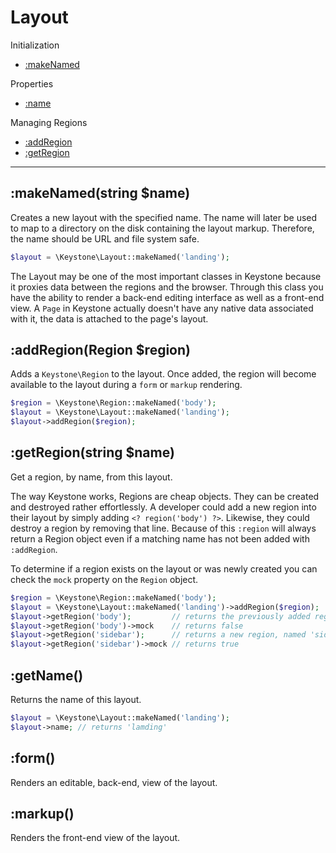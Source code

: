 Layout
====

Initialization

* [:makeNamed](#makeNamedstring-name)

Properties

* [:name](#getName)

Managing Regions

* [:addRegion](#addRegionRegion-region)
* [:getRegion](#getRegionstring-name)

---

:makeNamed(string $name)
----

Creates a new layout with the specified name. The name will later be used to map to a directory on the disk containing the layout markup. Therefore, the name should be URL and file system safe.

```php
$layout = \Keystone\Layout::makeNamed('landing');
```

The Layout may be one of the most important classes in Keystone because it proxies data between the regions and the browser. Through this class you have the ability to render a back-end editing interface as well as a front-end view. A `Page` in Keystone actually doesn't have any native data associated with it, the data is attached to the page's layout.

:addRegion(Region $region)
----
Adds a `Keystone\Region` to the layout. Once added, the region will become available to the layout during a `form` or `markup` rendering.

```php
$region = \Keystone\Region::makeNamed('body');
$layout = \Keystone\Layout::makeNamed('landing');
$layout->addRegion($region);
```

:getRegion(string $name)
----

Get a region, by name, from this layout.

The way Keystone works, Regions are cheap objects. They can be created and destroyed rather effortlessly. A developer could add a new region into their layout by simply adding `<? region('body') ?>`. Likewise, they could destroy a region by removing that line. Because of this `:region` will always return a Region object even if a matching name has not been added with `:addRegion`.

To determine if a region exists on the layout or was newly created you can check the `mock` property on the `Region` object.

```php
$region = \Keystone\Region::makeNamed('body');
$layout = \Keystone\Layout::makeNamed('landing')->addRegion($region);
$layout->getRegion('body');         // returns the previously added region
$layout->getRegion('body')->mock    // returns false
$layout->getRegion('sidebar');      // returns a new region, named 'sidebar'
$layout->getRegion('sidebar')->mock // returns true
```

:getName()
----

Returns the name of this layout.

```php
$layout = \Keystone\Layout::makeNamed('landing');
$layout->name; // returns 'lamding'
```

:form()
----

Renders an editable, back-end, view of the layout.

:markup()
----

Renders the front-end view of the layout.
